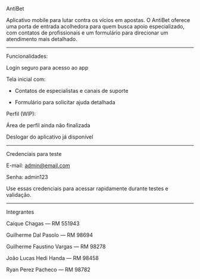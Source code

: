 AntiBet 

Aplicativo mobile para lutar contra os vícios em apostas. O AntiBet oferece uma porta de entrada acolhedora para quem busca apoio especializado, com contatos de profissionais e um formulário para direcionar um atendimento mais detalhado.

---------------------------------------------------------------------------------------------------------------------------------------------------------------------------------------------------------------------------------------------------

Funcionalidades:

Login seguro para acesso ao app

Tela inicial com:

- Contatos de especialistas e canais de suporte

- Formulário para solicitar ajuda detalhada

Perfil (WIP):

Área de perfil ainda não finalizada

Deslogar do aplicativo já disponível

-------------------------------------------------------------------------------------------------------------------------------------------------------------------------------------------------------------------------------------------------

Credenciais para teste

E-mail: admin@email.com

Senha: admin123

Use essas credenciais para acessar rapidamente durante testes e validação.

--------------------------------------------------------------------------------------------------------------------------------------------------------------------------------------------------------------------------------------------------

Integrantes

Caique Chagas — RM 551943

Guilherme Dal Pasolo — RM 98694

Guilherme Faustino Vargas — RM 98278

João Lucas Hedi Handa — RM 98458

Ryan Perez Pacheco — RM 98782
